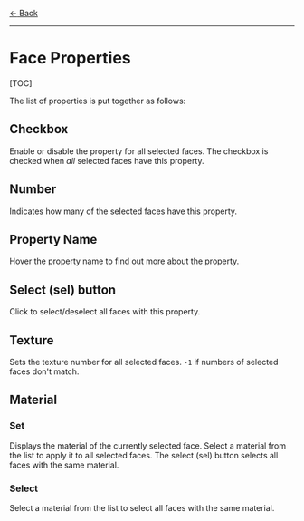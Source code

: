 [$\leftarrow$ Back](../index.html)

---

# Face Properties
[TOC]


The list of properties is put together as follows:  

## Checkbox

Enable or disable the property for all selected faces. The checkbox is checked when _all_ selected faces have this property.  

## Number

Indicates how many of the selected faces have this property.  

## Property Name

Hover the property name to find out more about the property.

## Select (sel) button

Click to select/deselect all faces with this property.  

## Texture

Sets the texture number for all selected faces. `-1` if numbers of selected faces don't match.

## Material

### Set

Displays the material of the currently selected face. Select a material from the list to apply it to all selected faces. The select (sel) button selects all faces with the same material.

### Select

Select a material from the list to select all faces with the same material.